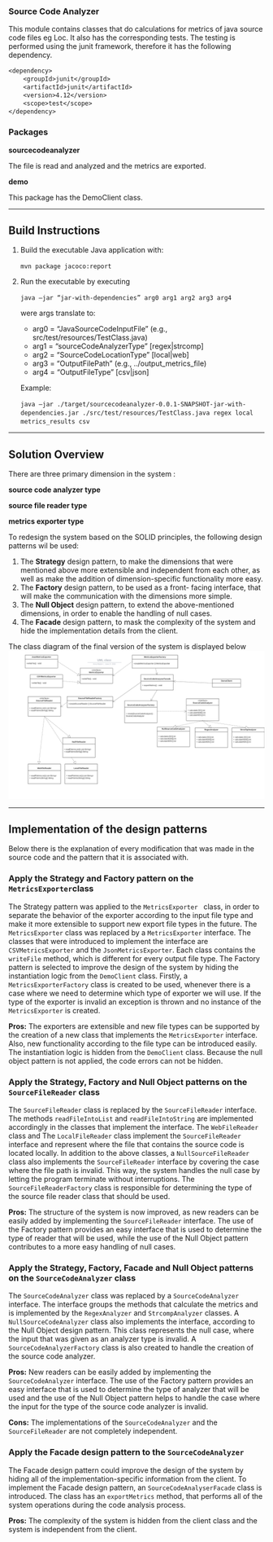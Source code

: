### Source Code Analyzer
This module contains classes that do calculations for metrics of java source code files eg Loc. It also has the corresponding tests. The testing is performed using the junit framework, therefore it has the following dependency.

```
<dependency>
    <groupId>junit</groupId>
    <artifactId>junit</artifactId>
    <version>4.12</version>
    <scope>test</scope>
</dependency>
```

### Packages
 
**sourcecodeanalyzer**

 The file is read and analyzed and the metrics are exported.
 
 

**demo**
 
 This package has the DemoClient class.

---
 
## Build Instructions

1. Build the executable Java application with: 
   
	`mvn package jacoco:report`

2. Run the executable by executing
   
	`java –jar “jar-with-dependencies” arg0 arg1 arg2 arg3 arg4` 

	were args translate to: 	

	- arg0 = “JavaSourceCodeInputFile” (e.g., src/test/resources/TestClass.java)
	- arg1 = “sourceCodeAnalyzerType” [regex|strcomp]
	- arg2 = “SourceCodeLocationType” [local|web]
	- arg3 = “OutputFilePath” (e.g., ../output_metrics_file)
	- arg4 = “OutputFileType” [csv|json]
  
	Example: 

	`java –jar ./target/sourcecodeanalyzer-0.0.1-SNAPSHOT-jar-with-dependencies.jar ./src/test/resources/TestClass.java regex local metrics_results csv`
	
---

## Solution Overview

There are three primary dimension in the system : 

 **source code analyzer type**

 **source file reader type**

 **metrics exporter type**

To redesign the system based on the SOLID principles, the following design patterns wil be used:
1. The **Strategy** design pattern, to make the dimensions that were mentioned above more extensible and independent from each other, as well as make the addition of dimension-specific functionality more easy.
2. The **Factory** design pattern, to be used as a front- facing interface, that will make the communication with the dimensions more simple.
3. The **Null Object** design pattern, to extend the above-mentioned dimensions, in order to enable the handling of null cases.
4. The **Facade** design pattern, to mask the complexity of the system and hide the implementation details from the client.


The class diagram of the final version of the system is displayed below 
![Class Diagram](src\main\resources\UMLclass.png)

---

## Implementation of the design patterns

Below there is the explanation of every modification that was made in the source code and the pattern that it is associated with.

### Apply the Strategy and Factory pattern on the `MetricsExporter`class

The Strategy pattern was applied to the `MetricsExporter ` class, in order to separate the behavior of the exporter according to the input file type and make it more extensible to support new export file types in the future. The `MetricsExporter` class was replaced by a `MetricsExporter` interface. The classes that were introduced to implement the interface are `CSVMetricsExporter` and the `JsonMetricsExporter`. Each class contains  the `writeFile` method, which is different for every output file type. The Factory pattern is selected to improve the design of the system by hiding the instantiation logic from the `DemoClient` class. Firstly, a `MetricsExporterFactory` class is created to be used, whenever there is a case where we need to determine which type of exporter we will use. If the type of the exporter is invalid an exception is thrown and no instance of the `MetricsExporter` is created.

**Pros:** The exporters are extensible and new file types can be supported by the creation of a new class that implements the `MetricsExporter` interface. Also, new functionality according to the file type can be introduced easily. The instantiation logic is hidden from the `DemoClient` class. Because the null object pattern is not applied, the code errors can not be hidden.


### Apply the Strategy, Factory and Null Object patterns on the `SourceFileReader` class

The `SourceFileReader` class is replaced by the `SourceFileReader` interface. The methods `readFileIntoList` and `readFileIntoString` are implemented accordingly in the classes that implement the interface. The `WebFileReader` class and The `LocalFileReader` class implement the `SourceFileReader` interface and represent where the file that contains the source code is located locally. In addition to the above classes, a `NullSourceFileReader` class also implements the `SourceFileReader` interface by covering the case where the file path is invalid. This way, the system handles the null case by letting the program terminate without interruptions. The `SourceFileReaderFactory` class is responsible for determining the type of the source file reader class that should be used.

**Pros:** The structure of the system is now improved, as new readers can be easily added by implementing the `SourceFileReader` interface. The use of the Factory pattern provides an easy interface that is used to determine the type of reader that will be used, while the use of the Null Object pattern contributes to a more easy handling of null cases.

### Apply the Strategy, Factory, Facade and Null Object patterns on the `SourceCodeAnalyzer` class

The `SourceCodeAnalyzer` class was replaced by a `SourceCodeAnalyzer` interface. The interface groups the methods that calculate the metrics and is implemented by the `RegexAnalyzer` and `StrcompAnalyzer` classes. A `NullSourceCodeAnalyzer` class also implements the interface, according to the Null Object design pattern. This class represents the null case, where the input that was given as an analyzer type is invalid. A `SourceCodeAnalyzerFactory` class is also created to handle the creation of the source code analyzer.

**Pros:**  New readers can be easily added by implementing the `SourceCodeAnalyzer` interface. The use of the Factory pattern provides an easy interface that is used to determine the type of analyzer that will be used and the use of the Null Object pattern helps to handle the case where the input for the type of the source code analyzer is invalid.

**Cons:** The implementations of the `SourceCodeAnalyzer` and the `SourceFileReader` are not completely independent.

### Apply the Facade design pattern to the `SourceCodeAnalyzer`

The Facade design pattern could improve the design of the system by hiding all of the implementation-specific information from the client.
To implement the Facade design pattern, an `SourceCodeAnalyserFacade` class is introduced. The class has an `exportMetrics` method, that performs all of the system operations during the code analysis process.

**Pros:** The complexity of the system is hidden from the client class and the system is independent from the client.


